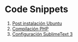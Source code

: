 Code Snippets
=============

1. [Post instalación Ubuntu](post_install_ubuntu.md)
2. [Compilación PHP](snippets/php_compilacion.md)
3. [Configuración SublimeText 3](snippets/config_sublimetext3.md)
